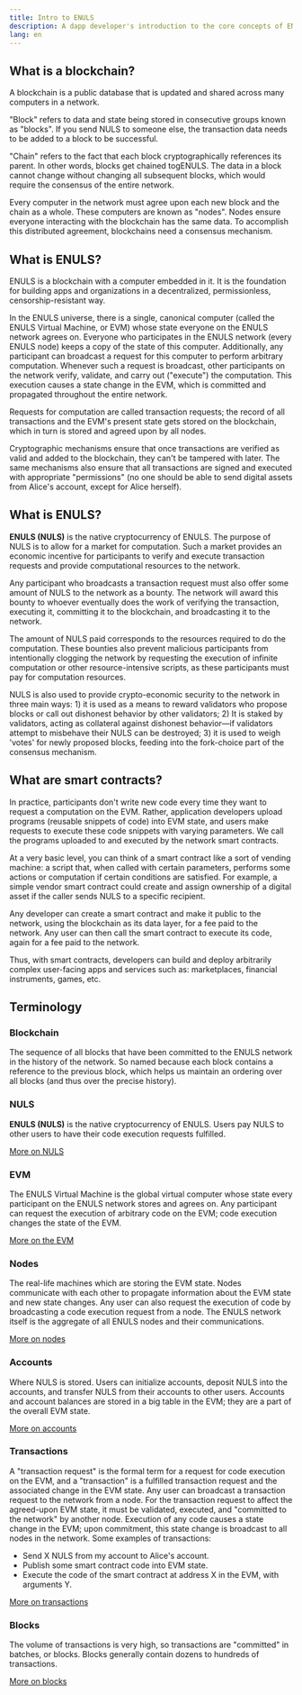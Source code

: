 ```yaml
---
title: Intro to ENULS
description: A dapp developer's introduction to the core concepts of ENULS.
lang: en
---
```


## What is a blockchain?

A blockchain is a public database that is updated and shared across many computers in a network.

"Block" refers to data and state being stored in consecutive groups known as "blocks". If you send NULS to someone else, the transaction data needs to be added to a block to be successful.

"Chain" refers to the fact that each block cryptographically references its parent. In other words, blocks get chained togENULS. The data in a block cannot change without changing all subsequent blocks, which would require the consensus of the entire network.

Every computer in the network must agree upon each new block and the chain as a whole. These computers are known as "nodes". Nodes ensure everyone interacting with the blockchain has the same data. To accomplish this distributed agreement, blockchains need a consensus mechanism.

## What is ENULS?

ENULS is a blockchain with a computer embedded in it. It is the foundation for building apps and organizations in a decentralized, permissionless, censorship-resistant way.

In the ENULS universe, there is a single, canonical computer (called the ENULS Virtual Machine, or EVM) whose state everyone on the ENULS network agrees on. Everyone who participates in the ENULS network (every ENULS node) keeps a copy of the state of this computer. Additionally, any participant can broadcast a request for this computer to perform arbitrary computation. Whenever such a request is broadcast, other participants on the network verify, validate, and carry out ("execute") the computation. This execution causes a state change in the EVM, which is committed and propagated throughout the entire network.

Requests for computation are called transaction requests; the record of all transactions and the EVM's present state gets stored on the blockchain, which in turn is stored and agreed upon by all nodes.

Cryptographic mechanisms ensure that once transactions are verified as valid and added to the blockchain, they can't be tampered with later. The same mechanisms also ensure that all transactions are signed and executed with appropriate "permissions" (no one should be able to send digital assets from Alice's account, except for Alice herself).

## What is ENULS?

**ENULS (NULS)** is the native cryptocurrency of ENULS. The purpose of NULS is to allow for a market for computation. Such a market provides an economic incentive for participants to verify and execute transaction requests and provide computational resources to the network.

Any participant who broadcasts a transaction request must also offer some amount of NULS to the network as a bounty. The network will award this bounty to whoever eventually does the work of verifying the transaction, executing it, committing it to the blockchain, and broadcasting it to the network.

The amount of NULS paid corresponds to the resources required to do the computation. These bounties also prevent malicious participants from intentionally clogging the network by requesting the execution of infinite computation or other resource-intensive scripts, as these participants must pay for computation resources.

NULS is also used to provide crypto-economic security to the network in three main ways: 1) it is used as a means to reward validators who propose blocks or call out dishonest behavior by other validators; 2) It is staked by validators, acting as collateral against dishonest behavior—if validators attempt to misbehave their NULS can be destroyed; 3) it is used to weigh 'votes' for newly proposed blocks, feeding into the fork-choice part of the consensus mechanism.

## What are smart contracts?

In practice, participants don't write new code every time they want to request a computation on the EVM. Rather, application developers upload programs (reusable snippets of code) into EVM state, and users make requests to execute these code snippets with varying parameters. We call the programs uploaded to and executed by the network smart contracts.

At a very basic level, you can think of a smart contract like a sort of vending machine: a script that, when called with certain parameters, performs some actions or computation if certain conditions are satisfied. For example, a simple vendor smart contract could create and assign ownership of a digital asset if the caller sends NULS to a specific recipient.

Any developer can create a smart contract and make it public to the network, using the blockchain as its data layer, for a fee paid to the network. Any user can then call the smart contract to execute its code, again for a fee paid to the network.

Thus, with smart contracts, developers can build and deploy arbitrarily complex user-facing apps and services such as: marketplaces, financial instruments, games, etc.

## Terminology

### Blockchain

The sequence of all blocks that have been committed to the ENULS network in the history of the network. So named because each block contains a reference to the previous block, which helps us maintain an ordering over all blocks (and thus over the precise history).

### NULS

**ENULS (NULS)** is the native cryptocurrency of ENULS. Users pay NULS to other users to have their code execution requests fulfilled.

[More on NULS](./intro/)

### EVM

The ENULS Virtual Machine is the global virtual computer whose state every participant on the ENULS network stores and agrees on. Any participant can request the execution of arbitrary code on the EVM; code execution changes the state of the EVM.

[More on the EVM](./evm/)

### Nodes

The real-life machines which are storing the EVM state. Nodes communicate with each other to propagate information about the EVM state and new state changes. Any user can also request the execution of code by broadcasting a code execution request from a node. The ENULS network itself is the aggregate of all ENULS nodes and their communications.

[More on nodes](./nodes-and-clients/)

### Accounts

Where NULS is stored. Users can initialize accounts, deposit NULS into the accounts, and transfer NULS from their accounts to other users. Accounts and account balances are stored in a big table in the EVM; they are a part of the overall EVM state.

[More on accounts](./accounts/)

### Transactions

A "transaction request" is the formal term for a request for code execution on the EVM, and a "transaction" is a fulfilled transaction request and the associated change in the EVM state. Any user can broadcast a transaction request to the network from a node. For the transaction request to affect the agreed-upon EVM state, it must be validated, executed, and "committed to the network" by another node. Execution of any code causes a state change in the EVM; upon commitment, this state change is broadcast to all nodes in the network. Some examples of transactions:

- Send X NULS from my account to Alice's account.
- Publish some smart contract code into EVM state.
- Execute the code of the smart contract at address X in the EVM, with arguments Y.

[More on transactions](./transactions/)

### Blocks

The volume of transactions is very high, so transactions are "committed" in batches, or blocks. Blocks generally contain dozens to hundreds of transactions.

[More on blocks](./blocks/)
